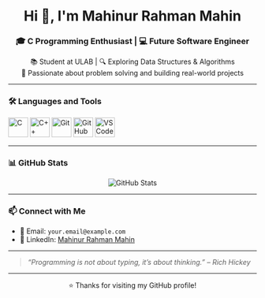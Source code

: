 <h1 align="center">Hi 👋, I'm Mahinur Rahman Mahin</h1>
<h3 align="center">🎓 C Programming Enthusiast | 💻 Future Software Engineer</h3>

<p align="center">
  📚 Student at ULAB | 🔍 Exploring Data Structures & Algorithms<br>
  🚀 Passionate about problem solving and building real-world projects
</p>

---

### 🛠️ Languages and Tools

<p align="left">
  <img src="https://cdn.jsdelivr.net/gh/devicons/devicon/icons/c/c-original.svg" alt="C" width="40" height="40"/>
  <img src="https://cdn.jsdelivr.net/gh/devicons/devicon/icons/cplusplus/cplusplus-original.svg" alt="C++" width="40" height="40"/>
  <img src="https://cdn.jsdelivr.net/gh/devicons/devicon/icons/git/git-original.svg" alt="Git" width="40" height="40"/>
  <img src="https://cdn.jsdelivr.net/gh/devicons/devicon/icons/github/github-original.svg" alt="GitHub" width="40" height="40"/>
  <img src="https://cdn.jsdelivr.net/gh/devicons/devicon/icons/vscode/vscode-original.svg" alt="VS Code" width="40" height="40"/>
</p>

---

### 📊 GitHub Stats

<p align="center">
  <img src="https://github-readme-stats.vercel.app/api?username=Mahin01631&show_icons=true&theme=radical" alt="GitHub Stats"/>
</p>

---

### 📫 Connect with Me

- 📧 Email: `your.email@example.com`
- 🔗 LinkedIn: [Mahinur Rahman Mahin](https://www.linkedin.com/in/mahinurrahmanmahin)

---

> _“Programming is not about typing, it’s about thinking.” – Rich Hickey_

---

<p align="center">
  ⭐ Thanks for visiting my GitHub profile!
</p>
